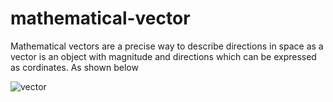 # mathematical-vector

Mathematical vectors are a precise way to describe directions in space as a vector is an object with magnitude and directions which can be expressed as cordinates. As shown below

![vector](https://revisionmaths.com/sites/mathsrevision.net/files/imce/RM_Vector01.jpg)